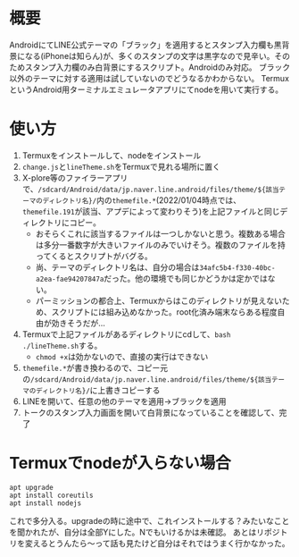 # 概要
AndroidにてLINE公式テーマの「ブラック」を適用するとスタンプ入力欄も黒背景になる(iPhoneは知らん)が、多くのスタンプの文字は黒字なので見辛い。そのためスタンプ入力欄のみ白背景にするスクリプト。Androidのみ対応。
ブラック以外のテーマに対する適用は試していないのでどうなるかわからない。
TermuxというAndroid用ターミナルエミュレータアプリにてnodeを用いて実行する。

# 使い方
1. Termuxをインストールして、nodeをインストール
2. `change.js`と`lineTheme.sh`をTermuxで見れる場所に置く
3. X-plore等のファイラーアプリで、`/sdcard/Android/data/jp.naver.line.android/files/theme/${該当テーマのディレクトリ名}/`内の`themefile.*`(2022/01/04時点では、`themefile.191`が該当、アプデによって変わりそう)を上記ファイルと同じディレクトリにコピー。
	- おそらくこれに該当するファイルは一つしかないと思う。複数ある場合は多分一番数字が大きいファイルのみでいけそう。複数のファイルを持ってくるとスクリプトがバグる。
	- 尚、テーマのディレクトリ名は、自分の場合は`34afc5b4-f330-40bc-a2ea-fae94207847a`だった。他の環境でも同じかどうかは定かではない。
	- パーミッションの都合上、Termuxからはこのディレクトリが見えないため、スクリプトには組み込めなかった。root化済み端末ならある程度自由が効きそうだが…
4. Termuxで上記ファイルがあるディレクトリにcdして、`bash ./lineTheme.sh`する。
	- `chmod +x`は効かないので、直接の実行はできない
5. `themefile.*`が書き換わるので、コピー元の`/sdcard/Android/data/jp.naver.line.android/files/theme/${該当テーマのディレクトリ名}/`に上書きコピーする
6. LINEを開いて、任意の他のテーマを適用→ブラックを適用
7. トークのスタンプ入力画面を開いて白背景になっていることを確認して、完了

# Termuxでnodeが入らない場合
```
apt upgrade
apt install coreutils
apt install nodejs
```
これで多分入る。upgradeの時に途中で、これインストールする？みたいなことを聞かれたが、自分は全部Yにした。Nでもいけるかは未確認。
あとはリポジトリを変えるとうんたら～って話も見たけど自分はそれではうまく行かなかった。